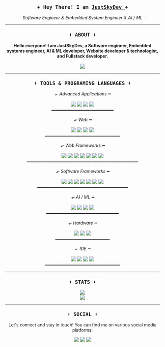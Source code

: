 <div align="center">
  <h3>
    <samp>+ Hey There! I am
      <a href="https://github.com/JustSkyDev">
        JustSkyDev
      </a>
      +
    </samp>
  </h3>
  <p>
    <em>
      - Software Engineer & Embedded System Engineer & AI / ML -
    </em>
  </p>
</div>

---

<h3 align="center">
  <samp>
    ⬇ ABOUT ⬇
  </samp>
</h3>

<p align="center">
  <strong>
    Hello everyone! I am JustSkyDev, a Software engineer, Embedded systems engineer, AI & ML developer, Website developer & technologist, and Fullstack developer.
  </strong>
  <br />
  <br />
  <a href="https://github.com/JustSkyDev"><img src="https://komarev.com/ghpvc/?username=JustSkyDev&style=for-the-badge&color=blue&label=Views+Count" /></a>
</p>

---

<h3 align="center">
  <samp>
    ⬇ TOOLS & PROGRAMING LANGUAGES ⬇
  </samp>
</h3>

<p align="center">
  <em>
    ⬐ Advanced Applications ━
  </em>
  <br />
  <br />
  <a href="https://www.gnu.org/software/gnu-c-manual/gnu-c-manual.html"><img src="https://img.shields.io/badge/C-00599C?style=for-the-badge&logo=c&logoColor=white"></a>
  <a href="https://en.cppreference.com/w/cpp"><img src="https://img.shields.io/badge/C%2B%2B-00599C?style=for-the-badge&logo=c%2B%2B&logoColor=white"></a>
  <a href="https://www.typescriptlang.org/"><img src="https://img.shields.io/badge/TypeScript-007ACC?style=for-the-badge&logo=typescript&logoColor=white"></a>
  <a href="https://kotlinlang.org/"><img src="https://img.shields.io/badge/Kotlin-B125EA?style=for-the-badge&logo=kotlin&logoColor=white"></a>
  <br />
  ━━━━━━━━━━━━━━━━━━━━━━━━
</p>

<p align="center">
  <em>
    ⬐ Web ━
  </em>
  <br />
  <br />
  <a href="https://html.com/"><img src="https://img.shields.io/badge/HTML5-E34F26?style=for-the-badge&logo=html5&logoColor=white"></a>
  <a href="https://cssreference.io/"><img src="https://img.shields.io/badge/CSS3-1572B6?style=for-the-badge&logo=css3&logoColor=white"></a>
  <a href="https://www.javascript.com/"><img src="https://img.shields.io/badge/JavaScript-323330?style=for-the-badge&logo=javascript&logoColor=F7DF1E"></a>
  <a href="https://tailwindcss.com/"><img src="https://img.shields.io/badge/Tailwind_CSS-38B2AC?style=for-the-badge&logo=tailwind-css&logoColor=white"></a>
  <br />
  ━━━━━━━━━━━━━━━━━━━━━━━━━━━━━
</p>

<p align="center">
  <em>
    ⬐ Web Frameworks ━
  </em>
  <br />
  <br />
  <a href="https://jwt.io/"><img src="https://img.shields.io/badge/JWT-000000?style=for-the-badge&logo=JSON%20web%20tokens&logoColor=white"></a>
  <a href="https://redis.io/"><img src="https://img.shields.io/badge/redis-CC0000.svg?&style=for-the-badge&logo=redis&logoColor=white"></a>
  <a href="https://expressjs.com/"><img src="https://img.shields.io/badge/Express%20js-000000?style=for-the-badge&logo=express&logoColor=white"></a>
  <a href="https://axios-http.com/docs/intro"><img src="https://img.shields.io/badge/axios-671ddf?&style=for-the-badge&logo=axios&logoColor=white"></a>
  <a href="https://threejs.org/"><img src="https://img.shields.io/badge/ThreeJs-black?style=for-the-badge&logo=three.js&logoColor=white"></a>
  <a href="https://nextjs.org/"><img src="https://img.shields.io/badge/next%20js-000000?style=for-the-badge&logo=nextdotjs&logoColor=white"></a>
  <a href="https://react.dev/"><img src="https://img.shields.io/badge/React-20232A?style=for-the-badge&logo=react&logoColor=61DAFB"></a>
  <br />
  ━━━━━━━━━━━━━━━━━━━━━━━━━━━━━━━━━━━━━━━━━━━
</p>

<p align="center">
  <em>
    ⬐ Software Frameworks ━
  </em>
  <br />
  <br />
  <a href="https://nodejs.org/"><img src="https://img.shields.io/badge/Node%20js-339933?style=for-the-badge&logo=nodedotjs&logoColor=white"></a>
  <a href="https://bun.sh/"><img src="https://img.shields.io/badge/bun-282a36?style=for-the-badge&logo=bun&logoColor=fbf0df"></a>
  <a href="https://npmjs.com/"><img src="https://img.shields.io/badge/npm-CB3837?style=for-the-badge&logo=npm&logoColor=white"></a>
  <a href="https://cmake.org/"><img src="https://img.shields.io/badge/CMake-064F8C?style=for-the-badge&logo=cmake&logoColor=white"></a>
  <a href="https://pypi.org/"><img src="https://img.shields.io/badge/pypi-3775A9?style=for-the-badge&logo=pypi&logoColor=white"></a>
  <a href="https://www.docker.com/"><img src="https://img.shields.io/badge/Docker-2CA5E0?style=for-the-badge&logo=docker&logoColor=white"></a>
  <a href="https://ngrok.com/"><img src="https://img.shields.io/badge/ngrok-140648?style=for-the-badge&logo=Ngrok&logoColor=white"></a>
  <br />
  ━━━━━━━━━━━━━━━━━━━━━━━━━━━━━━━━━━━
</p>

<p align="center">
  <em>
    ⬐ AI / ML ━
  </em>
  <br />
  <br />
  <a href="https://www.python.org/"><img src="https://img.shields.io/badge/Python-FFD43B?style=for-the-badge&logo=python&logoColor=blue"></a>
  <a href="https://www.tensorflow.org/"><img src="https://img.shields.io/badge/TensorFlow-FF6F00?style=for-the-badge&logo=TensorFlow&logoColor=white"></a>
  <a href="https://pytorch.org/"><img src="https://img.shields.io/badge/PyTorch-EE4C2C?style=for-the-badge&logo=pytorch&logoColor=white"></a>
  <a href="https://keras.io/"><img src="https://img.shields.io/badge/Keras-D00000?style=for-the-badge&logo=Keras&logoColor=white"></a>
  <br />
  ━━━━━━━━━━━━━━━━━━━━━━━━━━━━
</p>

<p align="center">
  <em>
    ⬐ Hardware ━
  </em>
  <br />
  <br />
  <a href="https://www.arduino.cc/"><img src="https://img.shields.io/badge/Arduino-00979D?style=for-the-badge&logo=arduino&logoColor=white"></a>
  <a href="https://www.st.com/en/microcontrollers-microprocessors/stm32-32-bit-arm-cortex-mcus.html"><img src="https://img.shields.io/badge/STM32-2CA5E0?style=for-the-badge&logo=STMicroelectronics&logoColor=white"></a>
  <a href="https://www.espressif.com/"><img src="https://img.shields.io/badge/Espressif-000000?style=for-the-badge&logo=Espressif&logoColor=white"></a>
  <br />
  ━━━━━━━━━━━━━━━━━━━━━
</p>

<p align="center">
  <em>
    ⬐ IDE ━
  </em>
  <br />
  <br />
  <a href="https://code.visualstudio.com/"><img src="https://img.shields.io/badge/VSCode-0078D4?style=for-the-badge&logo=visual%20studio%20code&logoColor=white"></a>
  <a href="https://www.arduino.cc/en/software"><img src="https://img.shields.io/badge/Arduino_IDE-00979D?style=for-the-badge&logo=arduino&logoColor=white"></a>
  <a href="https://www.st.com/en/development-tools/stm32cubemx.html"><img src="https://img.shields.io/badge/CubeMX-2CA5E0?style=for-the-badge&logo=STMicroelectronics&logoColor=white"></a>
  <a href="https://www.st.com/en/development-tools/stm32cubeide.html"><img src="https://img.shields.io/badge/CubeIDE-2CA5E0?style=for-the-badge&logo=STMicroelectronics&logoColor=white"></a>
  <br />
  ━━━━━━━━━━━━━━━━━━━━━━━━━━━━━
</p>

---

<h3 align="center">
  <samp>
    ⬇ STATS ⬇
  </samp>
</h3>

<div align="center">
  <img src="https://github-readme-streak-stats.herokuapp.com/?user=JustSkyDev&theme=dark&background=000000" />
  <br />
  <img src="https://github-readme-stats.vercel.app/api/top-langs/?username=JustSkyDev&layout=compact&theme=vision-friendly-dark" />
</div>

---

<h3 align="center">
  <samp>
    ⬇ SOCIAL ⬇
  </samp>
</h3>

<p align="center">
  Let's connect and stay in touch! You can find me on various social media platforms:
</p>

<p align="center">
  <a href="https://instagram.com/justskydev"><img src="https://img.shields.io/badge/Instagram-E4405F?style=for-the-badge&logo=instagram&logoColor=white"></a>
  <a href="https://youtube.com/@JustSkyDev"><img src="https://img.shields.io/badge/YouTube-FF0000?style=for-the-badge&logo=youtube&logoColor=white"></a>
  <a href="https://discord.com/users/625970059503992843"><img src="https://img.shields.io/badge/Discord-5865F2?style=for-the-badge&logo=discord&logoColor=white"></a>
</p>
